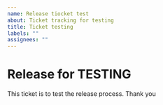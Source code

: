 ```yaml
---
name: Release tiocket test
about: Ticket tracking for testing
title: Ticket testing
labels: ""
assignees: ""
---
```


# Release for TESTING

This ticket is to test the release process. Thank you
